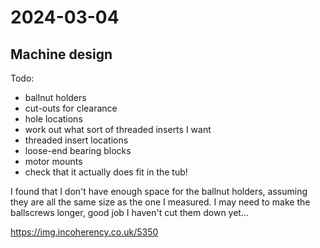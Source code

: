 # 2024-03-04

## Machine design

Todo:

 * ballnut holders
 * cut-outs for clearance
 * hole locations
 * work out what sort of threaded inserts I want
 * threaded insert locations
 * loose-end bearing blocks
 * motor mounts
 * check that it actually does fit in the tub!

I found that I don't have enough space for the ballnut holders,
assuming they are all the same size as the one I measured. I may
need to make the ballscrews longer, good job I haven't cut them
down yet...

https://img.incoherency.co.uk/5350
